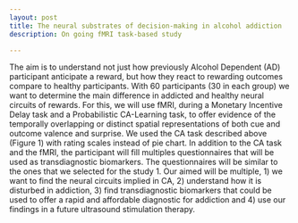 ```yaml
---
layout: post
title: The neural substrates of decision-making in alcohol addiction
description: On going fMRI task-based study 

---
```

The aim is to understand not just how previously Alcohol Dependent (AD) participant anticipate a reward, but how they react to rewarding outcomes compare to healthy participants. With 60 participants (30 in each group) we want to determine the main difference in addicted and healthy neural circuits of rewards. For this, we will use fMRI, during a Monetary Incentive Delay task and a Probabilistic CA-Learning task, to offer evidence of the temporally overlapping or distinct spatial representations of both cue and outcome valence and surprise. We used the CA task described above (Figure 1) with rating scales instead of pie chart. 
In addition to the CA task and the fMRI, the participant will fill multiples questionnaires that will be used as transdiagnostic biomarkers. The questionnaires will be similar to the ones that we selected for the study 1. 
Our aimed will be multiple, 1) we want to find the neural circuits implied in CA, 2) understand how it is disturbed in addiction, 3) find transdiagnostic biomarkers that could be used to offer a rapid and affordable diagnostic for addiction and 4) use our findings in a future ultrasound stimulation therapy. 

